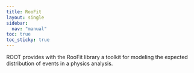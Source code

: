 ```yaml
---
title: RooFit
layout: single
sidebar:
  nav: "manual"
toc: true
toc_sticky: true
---
```


ROOT provides with the RooFit library a toolkit for modeling the expected distribution of
events in a physics analysis.